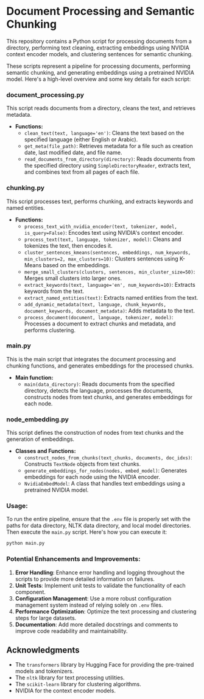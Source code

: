 # Document Processing and Semantic Chunking

This repository contains a Python script for processing documents from a directory, performing text cleaning, extracting embeddings using NVIDIA context encoder models, and clustering sentences for semantic chunking.

These scripts represent a pipeline for processing documents, performing semantic chunking, and generating embeddings using a pretrained NVIDIA model. Here's a high-level overview and some key details for each script:

### document_processing.py

This script reads documents from a directory, cleans the text, and retrieves metadata.

- **Functions:**
  - `clean_text(text, language='en')`: Cleans the text based on the specified language (either English or Arabic).
  - `get_meta(file_path)`: Retrieves metadata for a file such as creation date, last modified date, and file name.
  - `read_documents_from_directory(directory)`: Reads documents from the specified directory using `SimpleDirectoryReader`, extracts text, and combines text from all pages of each file.

### chunking.py

This script processes text, performs chunking, and extracts keywords and named entities.

- **Functions:**
  - `process_text_with_nvidia_encoder(text, tokenizer, model, is_query=False)`: Encodes text using NVIDIA's context encoder.
  - `process_text(text, language, tokenizer, model)`: Cleans and tokenizes the text, then encodes it.
  - `cluster_sentences_kmeans(sentences, embeddings, num_keywords, min_clusters=2, max_clusters=10)`: Clusters sentences using K-Means based on the embeddings.
  - `merge_small_clusters(clusters, sentences, min_cluster_size=50)`: Merges small clusters into larger ones.
  - `extract_keywords(text, language='en', num_keywords=10)`: Extracts keywords from the text.
  - `extract_named_entities(text)`: Extracts named entities from the text.
  - `add_dynamic_metadata(text, language, chunk_keywords, document_keywords, document_metadata)`: Adds metadata to the text.
  - `process_document(document, language, tokenizer, model)`: Processes a document to extract chunks and metadata, and performs clustering.

### main.py

This is the main script that integrates the document processing and chunking functions, and generates embeddings for the processed chunks.

- **Main function:**
  - `main(data_directory)`: Reads documents from the specified directory, detects the language, processes the documents, constructs nodes from text chunks, and generates embeddings for each node.

### node_embedding.py

This script defines the construction of nodes from text chunks and the generation of embeddings.

- **Classes and Functions:**
  - `construct_nodes_from_chunks(text_chunks, documents, doc_idxs)`: Constructs `TextNode` objects from text chunks.
  - `generate_embeddings_for_nodes(nodes, embed_model)`: Generates embeddings for each node using the NVIDIA encoder.
  - `NvidiaEmbedModel`: A class that handles text embeddings using a pretrained NVIDIA model.

### Usage:

To run the entire pipeline, ensure that the `.env` file is properly set with the paths for data directory, NLTK data directory, and local model directories. Then execute the `main.py` script. Here's how you can execute it:

```bash
python main.py
```

### Potential Enhancements and Improvements:

1. **Error Handling**: Enhance error handling and logging throughout the scripts to provide more detailed information on failures.
2. **Unit Tests**: Implement unit tests to validate the functionality of each component.
3. **Configuration Management**: Use a more robust configuration management system instead of relying solely on `.env` files.
4. **Performance Optimization**: Optimize the text processing and clustering steps for large datasets.
5. **Documentation**: Add more detailed docstrings and comments to improve code readability and maintainability.

## Acknowledgments

-   The `transformers` library by Hugging Face for providing the pre-trained models and tokenizers.
-   The `nltk` library for text processing utilities.
-   The `scikit-learn` library for clustering algorithms.
-   NVIDIA for the context encoder models.
